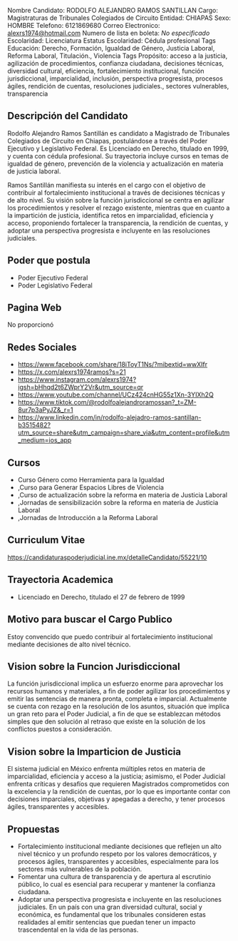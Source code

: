 Nombre Candidato: RODOLFO ALEJANDRO RAMOS SANTILLAN
Cargo: Magistraturas de Tribunales Colegiados de Circuito
Entidad: CHIAPAS
Sexo: HOMBRE
Telefono: 6121869680
Correo Electronico: alexrs1974@hotmail.com
Numero de lista en boleta: *No especificado*
Escolaridad: Licenciatura
Estatus Escolaridad: Cédula profesional
Tags Educación: Derecho, Formación, Igualdad de Género, Justicia Laboral, Reforma Laboral, Titulación., Violencia
Tags Propósito: acceso a la justicia, agilización de procedimientos, confianza ciudadana, decisiones técnicas, diversidad cultural, eficiencia, fortalecimiento institucional, función jurisdiccional, imparcialidad, inclusión, perspectiva progresista, procesos ágiles, rendición de cuentas, resoluciones judiciales., sectores vulnerables, transparencia


## Descripción del Candidato 

Rodolfo Alejandro Ramos Santillán es candidato a Magistrado de Tribunales Colegiados de Circuito en Chiapas, postulándose a través del Poder Ejecutivo y Legislativo Federal. Es Licenciado en Derecho, titulado en 1999, y cuenta con cédula profesional. Su trayectoria incluye cursos en temas de igualdad de género, prevención de la violencia y actualización en materia de justicia laboral.

Ramos Santillán manifiesta su interés en el cargo con el objetivo de contribuir al fortalecimiento institucional a través de decisiones técnicas y de alto nivel. Su visión sobre la función jurisdiccional se centra en agilizar los procedimientos y resolver el rezago existente, mientras que en cuanto a la impartición de justicia, identifica retos en imparcialidad, eficiencia y acceso, proponiendo fortalecer la transparencia, la rendición de cuentas, y adoptar una perspectiva progresista e incluyente en las resoluciones judiciales.


## Poder que postula

- Poder Ejecutivo Federal
- Poder Legislativo Federal


## Pagina Web

No proporcionó


## Redes Sociales

- https://www.facebook.com/share/18iToyT1Ns/?mibextid=wwXIfr
- https://x.com/alexrs1974ramos?s=21
- https://www.instagram.com/alexrs1974?igsh=bHhqd2t6ZWprY2Vr&utm_source=qr
- https://www.youtube.com/channel/UCz424cnHG55z1Xn-3YIXh2Q
- https://www.tiktok.com/@rodolfoalejandroramossan?_t=ZM-8ur7p3aPyJZ&_r=1
- https://www.linkedin.com/in/rodolfo-alejadro-ramos-santillan-b3515482?utm_source=share&utm_campaign=share_via&utm_content=profile&utm_medium=ios_app


## Cursos

- Curso Género como Herramienta para la Igualdad
- ,Curso para Generar Espacios Libres de Violencia
- ,Curso de actualización sobre la reforma en materia de Justicia Laboral
- ,Jornadas de sensibilización sobre la reforma en materia de Justicia Laboral
- ,Jornadas de Introducción a la Reforma Laboral


## Curriculum Vitae

https://candidaturaspoderjudicial.ine.mx/detalleCandidato/55221/10


## Trayectoria Academica

- Licenciado en Derecho, titulado el 27 de febrero de 1999


## Motivo para buscar el Cargo Publico

Estoy convencido que puedo contribuir al fortalecimiento institucional mediante decisiones de alto nivel técnico.


## Vision sobre la Funcion Jurisdiccional

La función jurisdiccional implica un esfuerzo enorme para aprovechar los recursos humanos y materiales, a fin de poder agilizar los procedimientos y emitir las sentencias de manera pronta, completa e imparcial. Actualmente se cuenta con rezago en la resolución de los asuntos, situación que implica un gran reto para el Poder Judicial, a fin de que se establezcan métodos simples que den solución al retraso que existe en la solución de los conflictos puestos a consideración.


## Vision sobre la Imparticion de Justicia

El sistema judicial en México enfrenta múltiples retos en materia de imparcialidad, eficiencia y acceso a la justicia; asimismo, el Poder Judicial enfrenta críticas y desafíos que requieren Magistrados comprometidos con la excelencia y la rendición de cuentas, por lo que es importante contar con decisiones imparciales, objetivas y apegadas a derecho, y tener procesos ágiles, transparentes y accesibles.


## Propuestas

- Fortalecimiento institucional mediante decisiones que reflejen un alto nivel técnico y un profundo respeto por los valores democráticos, y procesos ágiles, transparentes y accesibles, especialmente para los sectores más vulnerables de la población.
- Fomentar una cultura de transparencia y de apertura al escrutinio público, lo cual es esencial para recuperar y mantener la confianza ciudadana.
- Adoptar una perspectiva progresista e incluyente en las resoluciones judiciales. En un país con una gran diversidad cultural, social y económica, es fundamental que los tribunales consideren estas realidades al emitir sentencias que puedan tener un impacto trascendental en la vida de las personas.


